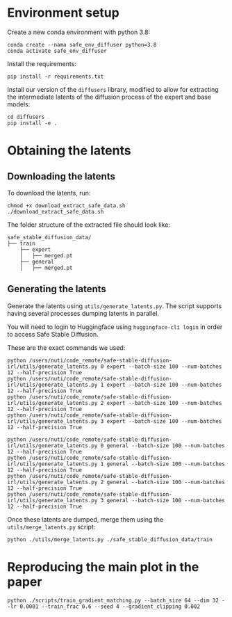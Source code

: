 # Environment setup

Create a new conda environment with python 3.8:
```
conda create --nama safe_env_diffuser python=3.8
conda activate safe_env_diffuser
```

Install the requirements:
```
pip install -r requirements.txt
```

Install our version of the `diffusers` library, modified to allow for extracting the intermediate latents of the diffusion process of the expert and base models:
```
cd diffusers
pip install -e .
```

# Obtaining the latents 

## Downloading the latents

To download the latents, run:

```
chmod +x download_extract_safe_data.sh
./download_extract_safe_data.sh
```

The folder structure of the extracted file should look like:
```
safe_stable_diffusion_data/                                                                                               
├── train                                                                                                                 
    ├── expert                                                                                                            
    │   ├── merged.pt  
    ├── general                                                                                                            
    │   ├── merged.pt  
```

## Generating the latents

Generate the latents using `utils/generate_latents.py`. The script supports having several processes dumping latents in parallel. 

You will need to login to Huggingface using `huggingface-cli login` in order to access Safe Stable Diffusion.

These are the exact commands we used:
```
python /users/nuti/code_remote/safe-stable-diffusion-irl/utils/generate_latents.py 0 expert --batch-size 100 --num-batches 12 --half-precision True
python /users/nuti/code_remote/safe-stable-diffusion-irl/utils/generate_latents.py 1 expert --batch-size 100 --num-batches 12 --half-precision True
python /users/nuti/code_remote/safe-stable-diffusion-irl/utils/generate_latents.py 2 expert --batch-size 100 --num-batches 12 --half-precision True
python /users/nuti/code_remote/safe-stable-diffusion-irl/utils/generate_latents.py 3 expert --batch-size 100 --num-batches 12 --half-precision True

python /users/nuti/code_remote/safe-stable-diffusion-irl/utils/generate_latents.py 0 general --batch-size 100 --num-batches 12 --half-precision True
python /users/nuti/code_remote/safe-stable-diffusion-irl/utils/generate_latents.py 1 general --batch-size 100 --num-batches 12 --half-precision True
python /users/nuti/code_remote/safe-stable-diffusion-irl/utils/generate_latents.py 2 general --batch-size 100 --num-batches 12 --half-precision True
python /users/nuti/code_remote/safe-stable-diffusion-irl/utils/generate_latents.py 3 general --batch-size 100 --num-batches 12 --half-precision True
```

Once these latents are dumped, merge them using the `utils/merge_latents.py` script:
```
python ./utils/merge_latents.py ./safe_stable_diffusion_data/train
```

# Reproducing the main plot in the paper

```
python ./scripts/train_gradient_matching.py --batch_size 64 --dim 32 --lr 0.0001 --train_frac 0.6 --seed 4 --gradient_clipping 0.002
```